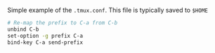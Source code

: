 
Simple example of the `.tmux.conf`. This file is typically saved to `$HOME`

```bash
# Re-map the prefix to C-a from C-b  
unbind C-b  
set-option -g prefix C-a  
bind-key C-a send-prefix
```
